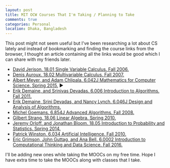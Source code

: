 ```yaml
---
layout: post
title: MIT OCW Courses That I'm Taking / Planning to Take
comments: true
categories: Personal
location: Dhaka, Bangladesh
---
```


This post might not seem useful but I've been researching a lot about CS lately and instead of bookmarking and finding the course links from the browser, I thought an article containing all the links would be good which I can share with my friends later. 

* <a href="https://ocw.mit.edu/courses/mathematics/18-01-single-variable-calculus-fall-2006/" target="_blank">David Jerison. 18.01 Single Variable Calculus. Fall 2006.</a>
* <a href="https://ocw.mit.edu/courses/mathematics/18-02-multivariable-calculus-fall-2007/" target="_blank">Denis Auroux. 18.02 Multivariable Calculus. Fall 2007.</a>
* <a href="https://ocw.mit.edu/courses/electrical-engineering-and-computer-science/6-042j-mathematics-for-computer-science-spring-2015/index.htm" target="_blank">Albert Meyer, and Adam Chlipala. 6.042J Mathematics for Computer Science. Spring 2015.</a> &#x25B6;
* <a href="https://ocw.mit.edu/courses/electrical-engineering-and-computer-science/6-006-introduction-to-algorithms-fall-2011/index.htm" target="_blank">Erik Demaine, and Srinivas Devadas. 6.006 Introduction to Algorithms. Fall 2011.</a>
* <a href="https://ocw.mit.edu/courses/electrical-engineering-and-computer-science/6-046j-design-and-analysis-of-algorithms-spring-2015/index.htm" target="_blank">Erik Demaine, Srini Devadas, and Nancy Lynch. 6.046J Design and Analysis of Algorithms.</a>
* <a href="https://ocw.mit.edu/courses/electrical-engineering-and-computer-science/6-854j-advanced-algorithms-fall-2008/" target="_blank">Michel Goemans. 6.854J Advanced Algorithms. Fall 2008.</a>
* <a href="https://ocw.mit.edu/courses/mathematics/18-06-linear-algebra-spring-2010/" target="_blank">Gilbert Strang. 18.06 Linear Algebra. Spring 2010.</a>
* <a href="https://ocw.mit.edu/courses/mathematics/18-05-introduction-to-probability-and-statistics-spring-2014/" target="_blank">Jeremy Orloff, and Jonathan Bloom. 18.05 Introduction to Probability and Statistics. Spring 2014.</a>
* <a href="https://ocw.mit.edu/courses/electrical-engineering-and-computer-science/6-034-artificial-intelligence-fall-2010/" target="_blank">Patrick Winston. 6.034 Artificial Intelligence. Fall 2010.</a>
* <a href="https://ocw.mit.edu/courses/electrical-engineering-and-computer-science/6-0002-introduction-to-computational-thinking-and-data-science-fall-2016/" target="_blank">Eric Grimson, John Guttag, and Ana Bell. 6.0002 Introduction to Computational Thinking and Data Science. Fall 2016.</a>


I'll be adding new ones while taking the MOOCs on my free time. Hope I have extra time to take the MOOCs along with classes that I take.
